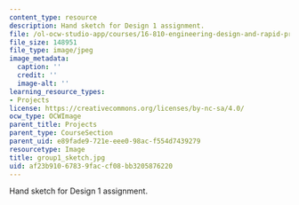 ```yaml
---
content_type: resource
description: Hand sketch for Design 1 assignment.
file: /ol-ocw-studio-app/courses/16-810-engineering-design-and-rapid-prototyping-january-iap-2005/af23b91067839faccf08bb3205876220_group1_sketch.jpg
file_size: 148951
file_type: image/jpeg
image_metadata:
  caption: ''
  credit: ''
  image-alt: ''
learning_resource_types:
- Projects
license: https://creativecommons.org/licenses/by-nc-sa/4.0/
ocw_type: OCWImage
parent_title: Projects
parent_type: CourseSection
parent_uid: e89fade9-721e-eee0-98ac-f554d7439279
resourcetype: Image
title: group1_sketch.jpg
uid: af23b910-6783-9fac-cf08-bb3205876220
---
```

Hand sketch for Design 1 assignment.